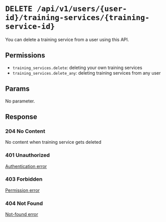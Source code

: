 # `DELETE /api/v1/users/{user-id}/training-services/{training-service-id}`
You can delete a training service from a user using this API.


## Permissions

- `training_services.delete`: deleting your own training services
- `training_services.delete_any`: deleting training services from any user

## Params

No parameter.

## Response

### 204 No Content
No content when training service gets deleted

### 401 Unauthorized
[Authentication error](../../_globals/authentication-errors.md)

### 403 Forbidden
[Permission error](../../_globals/permission-errors.md)

### 404 Not Found
[Not-found error](../../_globals/not-found-errors.md)
